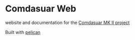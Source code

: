 # Comdasuar Web

website and documentation for the [Comdasuar MK II project](https://github.com/mantaraya36/asuar)

Built with [pelican](http://docs.getpelican.com/en/latest/)